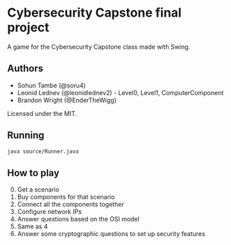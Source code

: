 # Cybersecurity Capstone final project

A game for the Cybersecurity Capstone class made with Swing.

## Authors

* Sohun Tambe (@soru4)
* Leonid Lednev (@leonidlednev2) - Level0, Level1, ComputerComponent
* Brandon Wright (@EnderTheWigg)

Licensed under the MIT.

## Running

```bash
java source/Runner.java
```

## How to play

0. Get a scenario
1. Buy components for that scenario
2. Connect all the components together
3. Configure network IPs
4. Answer questions based on the OSI model
5. Same as 4
6. Answer some cryptographic questions to set up security features
